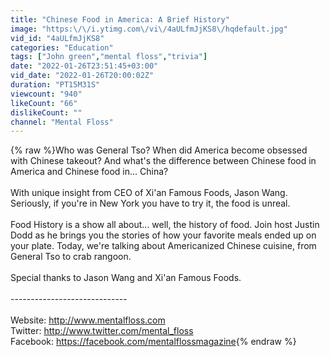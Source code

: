 ```yaml
---
title: "Chinese Food in America: A Brief History"
image: "https:\/\/i.ytimg.com\/vi\/4aULfmJjKS8\/hqdefault.jpg"
vid_id: "4aULfmJjKS8"
categories: "Education"
tags: ["John green","mental floss","trivia"]
date: "2022-01-26T23:51:45+03:00"
vid_date: "2022-01-26T20:00:02Z"
duration: "PT15M31S"
viewcount: "940"
likeCount: "66"
dislikeCount: ""
channel: "Mental Floss"
---
```

{% raw %}Who was General Tso? When did America become obsessed with Chinese takeout? And what's the difference between Chinese food in America and Chinese food in... China?<br /><br />With unique insight from CEO of Xi'an Famous Foods, Jason Wang. Seriously, if you're in New York you have to try it, the food is unreal.<br /><br />Food History is a show all about... well, the history of food. Join host Justin Dodd as he brings you the stories of how your favorite meals ended up on your plate. Today, we're talking about Americanized Chinese cuisine, from General Tso to crab rangoon. <br /><br />Special thanks to Jason Wang and Xi'an Famous Foods.<br /><br />-----------------------------<br /><br />Website: <a rel="nofollow" target="blank" href="http://www.mentalfloss.com​">http://www.mentalfloss.com​</a> <br />Twitter: <a rel="nofollow" target="blank" href="http://www.twitter.com/mental_floss​">http://www.twitter.com/mental_floss​</a> <br />Facebook: <a rel="nofollow" target="blank" href="https://facebook.com/mentalflossmagazine">https://facebook.com/mentalflossmagazine</a>{% endraw %}
